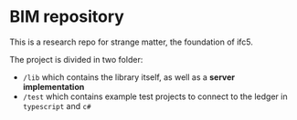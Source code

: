 # BIM repository

This is a research repo for strange matter, the foundation of ifc5.

The project is divided in two folder:
* `/lib` which contains the library itself, as well as a **server implementation**
* `/test` which contains example test projects to connect to the ledger in `typescript` and `c#`

